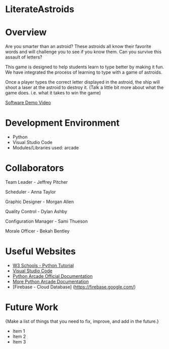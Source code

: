 # LiterateAstroids

# Overview
 
 Are you smarter than an astroid? These astroids all know their favorite words and will challenge you to see if you know them. Can you survive this assault of letters?
 
 This game is designed to help students learn to type better by making it fun. We have integrated the process of learning to type with a game of astroids. 

Once a player types the correct letter displayed in the astroid, the ship will shoot a laser at the astroid to destroy it. 
(Talk a little bit more about what the game does. i.e. what it takes to win the game)

[Software Demo Video](http://youtube.link.goes.here)

# Development Environment

 - Python
 - Visual Studio Code
 - Modules/Libraries used: 
    arcade

# Collaborators

Team Leader - Jeffrey Pitcher 

Scheduler - Anna Taylor  

Graphic Designer - Morgan Allen 

Quality Control - Dylan Ashby 

Configuration Manager - Sami Thueson 

Morale Officer - Bekah Bentley 

# Useful Websites

* [W3 Schools - Python Tutorial](https://www.w3schools.com/python/)
* [Visual Studio Code](https://code.visualstudio.com/)
* [Python Arcade Official Documentation](https://api.arcade.academy/en/latest/get_started.html#)
* [More Python Arcade Documentation](https://realpython.com/arcade-python-game-framework/)
* [Firebase - Cloud Database] (https://firebase.google.com/)

# Future Work

{Make a list of things that you need to fix, improve, and add in the future.}
* Item 1
* Item 2
* Item 3
